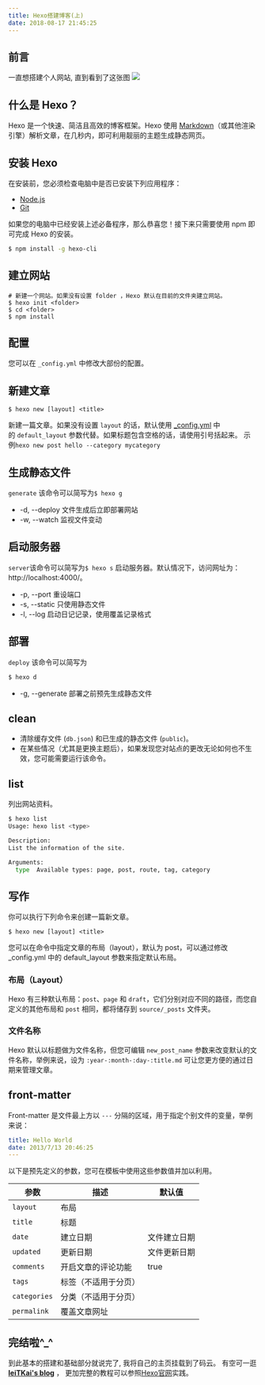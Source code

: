 ```yaml
---
title: Hexo搭建博客(上)
date: 2018-08-17 21:45:25
---
```

## 前言
一直想搭建个人网站, 直到看到了这张图
![](https://upload-images.jianshu.io/upload_images/1662509-8723e72fa7c1328a.png?imageMogr2/auto-orient/strip%7CimageView2/2/w/1240)

## 什么是 Hexo？[](https://hexo.io/zh-cn/docs/#什么是-Hexo？)
Hexo 是一个快速、简洁且高效的博客框架。Hexo 使用 [Markdown](http://daringfireball.net/projects/markdown/)（或其他渲染引擎）解析文章，在几秒内，即可利用靓丽的主题生成静态网页。

## 安装 Hexo
在安装前，您必须检查电脑中是否已安装下列应用程序：
*   [Node.js](http://nodejs.org/)
*   [Git](http://git-scm.com/)

如果您的电脑中已经安装上述必备程序，那么恭喜您！接下来只需要使用 npm 即可完成 Hexo 的安装。
```bash
$ npm install -g hexo-cli
```

## 建立网站
```
# 新建一个网站。如果没有设置 folder ，Hexo 默认在目前的文件夹建立网站。
$ hexo init <folder>  
$ cd <folder>
$ npm install
```

## 配置
您可以在 `_config.yml` 中修改大部份的配置。

## 新建文章
```
$ hexo new [layout] <title>
```
新建一篇文章。如果没有设置 `layout` 的话，默认使用 [_config.yml](https://hexo.io/zh-cn/docs/configuration) 中的 `default_layout` 参数代替。如果标题包含空格的话，请使用引号括起来。
示例`hexo new post hello --category mycategory`

## 生成静态文件
`generate` 该命令可以简写为`$ hexo g`
* -d, --deploy	文件生成后立即部署网站
* -w, --watch	监视文件变动

## 启动服务器
`server`该命令可以简写为`$ hexo s`
启动服务器。默认情况下，访问网址为： http://localhost:4000/。
* -p, --port	重设端口
* -s, --static	只使用静态文件
* -l, --log	启动日记记录，使用覆盖记录格式

## 部署
`deploy` 该命令可以简写为
```bash
$ hexo d
```
* -g, --generate	部署之前预先生成静态文件

## clean
* 清除缓存文件 (`db.json`) 和已生成的静态文件 (`public`)。
* 在某些情况（尤其是更换主题后），如果发现您对站点的更改无论如何也不生效，您可能需要运行该命令。

## list 
列出网站资料。
```bash
$ hexo list
Usage: hexo list <type>

Description:
List the information of the site.

Arguments:
  type  Available types: page, post, route, tag, category
```

## 写作
你可以执行下列命令来创建一篇新文章。
```
$ hexo new [layout] <title>
```
您可以在命令中指定文章的布局（layout），默认为 post，可以通过修改 _config.yml 中的 default_layout 参数来指定默认布局。

### 布局（Layout）
Hexo 有三种默认布局：`post`、`page` 和 `draft`，它们分别对应不同的路径，而您自定义的其他布局和 `post` 相同，都将储存到 `source/_posts` 文件夹。

### 文件名称
Hexo 默认以标题做为文件名称，但您可编辑 `new_post_name` 参数来改变默认的文件名称，举例来说，设为 `:year-:month-:day-:title.md` 可让您更方便的通过日期来管理文章。

## front-matter
Front-matter 是文件最上方以 `---` 分隔的区域，用于指定个别文件的变量，举例来说：
``` yaml
title: Hello World
date: 2013/7/13 20:46:25
---
```
以下是预先定义的参数，您可在模板中使用这些参数值并加以利用。

参数 | 描述 | 默认值
--- | --- | ---
`layout` | 布局 | 
`title` | 标题 |
`date` | 建立日期 | 文件建立日期
`updated` | 更新日期 | 文件更新日期
`comments` | 开启文章的评论功能 | true
`tags` | 标签（不适用于分页） |
`categories` | 分类（不适用于分页）|
`permalink` | 覆盖文章网址 |


## 完结啦^_^
到此基本的搭建和基础部分就说完了,  我将自己的主页挂载到了码云。
有空可一逛 [**leiTKai's blog**](https://kailee.gitee.io/) ，
更加完整的教程可以参照[Hexo官网](https://hexo.io/zh-cn/)实践。